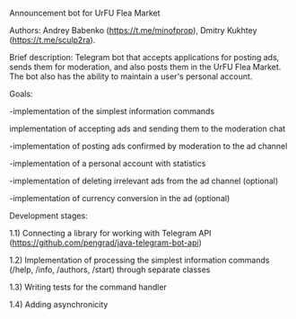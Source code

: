 Announcement bot for UrFU Flea Market

Authors: Andrey Babenko (https://t.me/minofprop), Dmitry Kukhtey (https://t.me/sculp2ra).

Brief description: Telegram bot that accepts applications for posting ads, sends them for moderation, and also posts them in the UrFU Flea Market. The bot also has the ability to maintain a user's personal account.

Goals:

-implementation of the simplest information commands

implementation of accepting ads and sending them to the moderation chat

-implementation of posting ads confirmed by moderation to the ad channel

-implementation of a personal account with statistics

-implementation of deleting irrelevant ads from the ad channel (optional)

-implementation of currency conversion in the ad (optional)

Development stages:

1.1) Connecting a library for working with Telegram API (https://github.com/pengrad/java-telegram-bot-api)

1.2) Implementation of processing the simplest information commands (/help, /info, /authors, /start) through separate classes

1.3) Writing tests for the command handler

1.4) Adding asynchronicity
